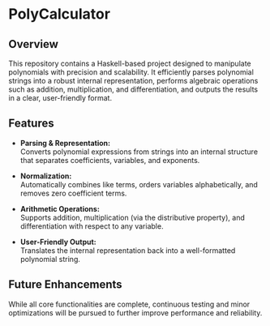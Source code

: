 # PolyCalculator

## Overview

This repository contains a Haskell-based project designed to manipulate polynomials with precision and scalability. It efficiently parses polynomial strings into a robust internal representation, performs algebraic operations such as addition, multiplication, and differentiation, and outputs the results in a clear, user-friendly format.

## Features

- **Parsing & Representation:**  
  Converts polynomial expressions from strings into an internal structure that separates coefficients, variables, and exponents.

- **Normalization:**  
  Automatically combines like terms, orders variables alphabetically, and removes zero coefficient terms.

- **Arithmetic Operations:**  
  Supports addition, multiplication (via the distributive property), and differentiation with respect to any variable.

- **User-Friendly Output:**  
  Translates the internal representation back into a well-formatted polynomial string.
  
## Future Enhancements
While all core functionalities are complete, continuous testing and minor optimizations will be pursued to further improve performance and reliability.
